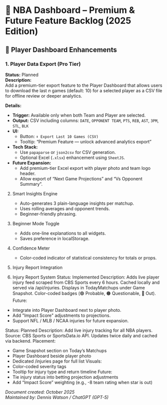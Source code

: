 # 🧠 NBA Dashboard – Premium & Future Feature Backlog (2025 Edition)

## 🏀 Player Dashboard Enhancements
### 1. Player Data Export (Pro Tier)
**Status:** Planned  
**Description:**  
Add a premium-tier export feature to the Player Dashboard that allows users to download the last *n* games (default: 10) for a selected player as a CSV file for offline review or deeper analytics.

**Details:**
- **Trigger:** Available only when both Team and Player are selected.
- **Output:** CSV including columns:
  `DATE`, `OPPONENT TEAM`, `PTS`, `REB`, `AST`, `3PM`, `STL`, `BLK`
- **UI:**  
  - Button: `⬇️ Export Last 10 Games (CSV)`
  - Tooltip: “Premium Feature — unlock advanced analytics export”
- **Tech Stack:**  
  - Use `papaparse` or `json2csv` for CSV generation.
  - Optional Excel (`.xlsx`) enhancement using `SheetJS`.
- **Future Expansion:**
  - Add premium-tier Excel export with player photo and team logo header.
  - Allow export of “Next Game Projections” and “Vs Opponent Summary”.

2. Smart Insights Engine
   - Auto-generates 3 plain-language insights per matchup.
   - Uses rolling averages and opponent trends.
   - Beginner-friendly phrasing.

3. Beginner Mode Toggle
   - Adds one-line explanations to all widgets.
   - Saves preference in localStorage.

4. Confidence Meter
   - Color-coded indicator of statistical consistency for totals or props.
6. Injury Report Integration

7. Injury Report System
Status: Implemented
Description:
  Adds live player injury feed scraped from CBS Sports every 6 hours.
  Cached locally and served via /api/injuries.
  Displays in TodayMatchups under Game Snapshot.
  Color-coded badges (🟢 Probable, 🟠 Questionable, 🔴 Out).
Future:
  - Integrate into Player Dashboard next to player photo.
  - Add "Impact Score" adjustments to projections.
  - Support NFL / MLB / NCAA injuries for future expansion.




Status: Planned
Description:
  Add live injury tracking for all NBA players.
  Source: CBS Sports or SportsData.io API.
  Updates twice daily and cached via backend.
Placement:
  - Game Snapshot section on Today’s Matchups
  - Player Dashboard beside player photo
  - Dedicated /injuries page for full list
Visuals:
  - Color-coded severity tags
  - Tooltip for injury type and return timeline
Future:
  - Tie injury status into betting projection adjustments
  - Add “Impact Score” weighting (e.g., -8 team rating when star is out)


*Document created: October 2025  
Maintained by: Dennis Watson / ChatGPT (GPT-5)*  
